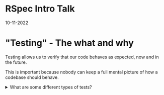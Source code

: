# RSpec Intro Talk
10-11-2022

# "Testing" - The what and why
Testing allows us to verify that our code behaves as expected, now and in the future.

This is important because nobody can keep a full mental picture of how a codebase should behave.

<details>
<summary>What are some different types of tests?</summary>

* __Unit Tests__: Tests of individual methods (small, isolated, "units")
* __Integration Tests__: Tests of an integrated system.

</details>